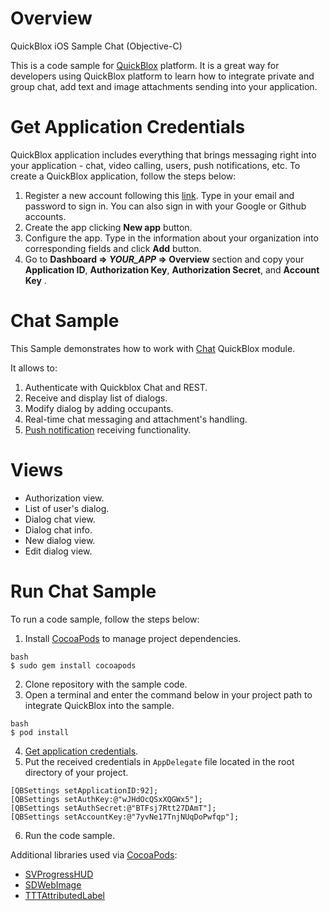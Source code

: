 # Overview
 QuickBlox iOS Sample Chat (Objective-C)

This is a code sample for [QuickBlox](https://quickblox.com) platform. It is a great way for developers using QuickBlox platform to learn how to integrate private and group chat, add text and image attachments sending into your application.

# Get Application Credentials

QuickBlox application includes everything that brings messaging right into your application - chat, video calling, users, push notifications, etc. To create a QuickBlox application, follow the steps below:

1. Register a new account following this [link](https://admin.quickblox.com/signup). Type in your email and password to sign in. You can also sign in with your Google or Github accounts.
2. Create the app clicking **New app** button.
3. Configure the app. Type in the information about your organization into corresponding fields and click **Add** button.
4. Go to **Dashboard => *YOUR_APP* => Overview** section and copy your **Application ID**,  **Authorization Key**,  **Authorization Secret**,  and **Account Key** .

# Chat Sample

This Sample demonstrates how to work with [Chat](https://docs.quickblox.com/docs/ios-chat) QuickBlox module. 

It allows to:

1. Authenticate with Quickblox Chat and REST.
2. Receive and display list of dialogs.
3. Modify dialog by adding occupants.
4. Real-time chat messaging and attachment's handling.
5. [Push notification](https://docs.quickblox.com/docs/ios-push-notifications) receiving functionality.

# Views

* Authorization view.
* List of user's dialog.
* Dialog chat view.
* Dialog chat info.
* New dialog view.
* Edit dialog view.

# Run Chat Sample

To run a code sample, follow the steps below:

1. Install [CocoaPods](https://cocoapods.org) to manage project dependencies.

```
bash
$ sudo gem install cocoapods
```
2. Clone repository with the sample code.
3. Open a terminal and enter the command below in your project path to integrate QuickBlox into the sample.
```
bash
$ pod install
```
4. [Get application credentials](#get-application-credentials).
5. Put the received credentials in ```AppDelegate``` file located in the root directory of your project.

```
[QBSettings setApplicationID:92];
[QBSettings setAuthKey:@"wJHdOcQSxXQGWx5"];
[QBSettings setAuthSecret:@"BTFsj7Rtt27DAmT"];
[QBSettings setAccountKey:@"7yvNe17TnjNUqDoPwfqp"];
```
6. Run the code sample.

Additional libraries used via [CocoaPods](https://cocoapods.org):

* [SVProgressHUD](https://github.com/TransitApp/SVProgressHUD.git/)
* [SDWebImage](https://github.com/rs/SDWebImage.git)
* [TTTAttributedLabel](https://github.com/TTTAttributedLabel/TTTAttributedLabel.git)
